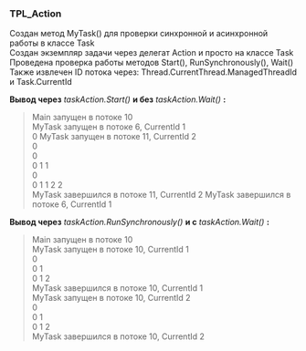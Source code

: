 ### TPL_Action
Создан метод MyTask() для проверки синхронной и асинхронной работы в классе Task  
Создан экземпляр задачи через делегат Action и просто на классе Task  
Проведена проверка работы методов Start(), RunSynchronously(), Wait()  
Также извлечен ID потока через: Thread.CurrentThread.ManagedThreadId и Task.CurrentId  

**Вывод через** *taskAction.Start()* **и без** *taskAction.Wait()* **:**
> Main запущен в потоке 10  
> MyTask запущен в потоке 6, CurrentId 1  
> 0 MyTask запущен в потоке 11, CurrentId 2  
> 0  
> 0  
> 0 1 1  
> 0  
> 0 1 1 2 2  
> MyTask завершился в потоке 11, CurrentId 2
> MyTask завершился в потоке 6, CurrentId 1

**Вывод через** *taskAction.RunSynchronously()* **и с** *taskAction.Wait()* **:**
> Main запущен в потоке 10  
> MyTask запущен в потоке 10, CurrentId 1  
> 0  
> 0 1  
> 0 1 2  
> MyTask завершился в потоке 10, CurrentId 1  
> MyTask запущен в потоке 10, CurrentId 2  
> 0  
> 0 1  
> 0 1 2  
> MyTask завершился в потоке 10, CurrentId 2
